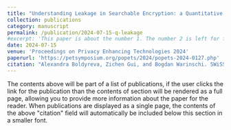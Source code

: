 ```yaml
---
title: "Understanding Leakage in Searchable Encryption: a Quantitative Approach"
collection: publications
category: manuscript
permalink: /publication/2024-07-15-q-leakage
#excerpt: 'This paper is about the number 1. The number 2 is left for future work.'
date: 2024-07-15
venue: 'Proceedings on Privacy Enhancing Technologies 2024'
paperurl: 'https://petsymposium.org/popets/2024/popets-2024-0127.php'
citation: "Alexandra Boldyreva, Zichen Gui, and Bogdan Warinschi. SWiSSSE: System-Wide Security for Searchable Symmetric Encryption. Proc. Priv. Enhancing Technol. 2024(4): 503–524 (2024)."
---
```


The contents above will be part of a list of publications, if the user clicks the link for the publication than the contents of section will be rendered as a full page, allowing you to provide more information about the paper for the reader. When publications are displayed as a single page, the contents of the above "citation" field will automatically be included below this section in a smaller font.

